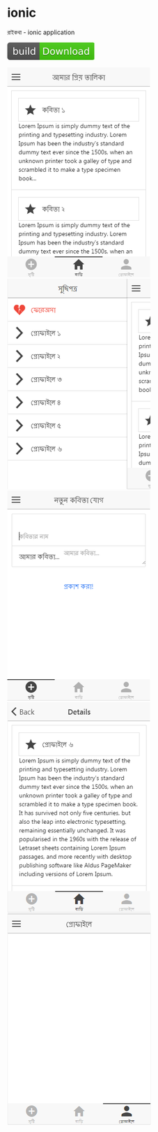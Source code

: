 # ionic
রাইকথা - ionic application 

[![Build Status](https://github.com/razzul/ionic/raw/master/btn/download.svg)](https://github.com/razzul/ionic/raw/master/android-debug.apk)

![alt tag](https://raw.githubusercontent.com/razzul/ionic/master/screenshot/1.png)
![alt tag](https://raw.githubusercontent.com/razzul/ionic/master/screenshot/2.png)
![alt tag](https://raw.githubusercontent.com/razzul/ionic/master/screenshot/3.png)
![alt tag](https://raw.githubusercontent.com/razzul/ionic/master/screenshot/4.png)
![alt tag](https://raw.githubusercontent.com/razzul/ionic/master/screenshot/5.png)
